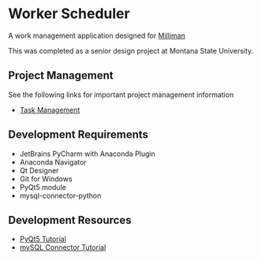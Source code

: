 # Worker Scheduler

A work management application designed for [Milliman](https://us.milliman.com/)

This was completed as a senior design project at Montana State University.

## Project Management

See the following links for important project management information

* [Task Management](https://yodiz.com/)

## Development Requirements

* JetBrains PyCharm with Anaconda Plugin
* Anaconda Navigator
* Qt Designer
* Git for Windows
* PyQt5 module
* mysql-connector-python

## Development Resources

* [PyQt5 Tutorial](http://zetcode.com/gui/pyqt5/)
* [mySQL Connector Tutorial](https://dev.mysql.com/doc/connector-python/en/connector-python-examples.html)